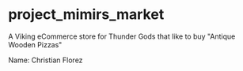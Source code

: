 # project_mimirs_market
A Viking eCommerce store for Thunder Gods that like to buy "Antique Wooden Pizzas"

Name: Christian Florez